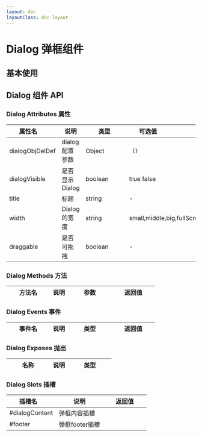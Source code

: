 ```yaml
---
layout: doc
layoutClass: doc-layout
---
```


# Dialog 弹框组件

## 基本使用

<preview path="../demos/dialog/dialog-1.vue" title="基本使用" description=" "></preview>

## Dialog 组件 API

### Dialog Attributes 属性
  | <div style="width: 100px">属性名</div> | 说明 | <div style="width: 100px">类型</div> | <div style="width: 100px">可选值</div> | <div style="width: 100px">默认值</div> |
  | ---- | ---- | ---- | ------ | ------ |
  | dialogObjDelDef  |  dialog配置参数  |  Object  | <pre> {} </pre> | <pre> {}</pre> |
| dialogVisible  |  是否显示 Dialog  |  boolean  |  true false  |  false |
| title  |  标题  |  string  |  -  |  - |
| width  |  Dialog 的宽度  |  string  |  small,middle,big,fullScreen  |  small |
| draggable  |  是否 可拖拽  |  boolean  |  -  |  false |
### Dialog Methods 方法
  | <div style="width: 100px">方法名</div> | 说明 | <div style="width: 100px">参数</div> | <div style="width: 100px">返回值</div> |
  | ------ | ---- | ---- | ------ |
  ### Dialog Events 事件
  | <div style="width: 100px">事件名</div> | 说明 | <div style="width: 100px">类型</div> | <div style="width: 100px">返回值</div> |
  | ------ | ---- | ---- | ------ |
  ### Dialog Exposes 抛出
  | <div style="width: 100px">名称</div> | 说明 | <div style="width: 100px">类型</div> |
  |  ----  | ----  | ----  |
  ### Dialog Slots 插槽
  | <div style="width: 100px">插槽名</div> | 说明 | <div style="width: 100px">返回值</div> |
  | ------ | ---- | ---- |
  | #dialogContent  |  弹框内容插槽  |  |
| #footer  |  弹框footer插槽  |  |
  